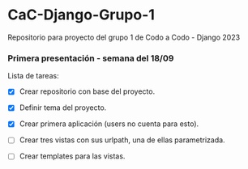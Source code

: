 # CaC-Django-Grupo-1
Repositorio para proyecto del grupo 1 de Codo a Codo - Django 2023


### Primera presentación - semana del 18/09

Lista de tareas:

- [x] Crear repositorio con base del proyecto.

- [x] Definir tema del proyecto.

- [x] Crear primera aplicación (users no cuenta para esto).

- [ ] Crear tres vistas con sus urlpath, una de ellas parametrizada.

- [ ] Crear templates para las vistas.
